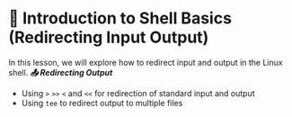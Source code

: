 # 🐚 Introduction to Shell Basics (Redirecting Input Output)

In this lesson, we will explore how to redirect input and output in the Linux
shell.
***📤 Redirecting Output***
- Using `>` `>>` `<` and `<<` for redirection of standard input and output
- Using `tee` to redirect output to multiple files




